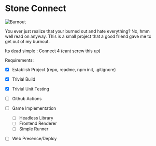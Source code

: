 # Stone Connect

![Burnout](https://media.giphy.com/media/lJEGgG5ajs4zC/giphy.gif)

You ever just realize that your burned out and hate everything? No, hmm well read on anyway.
This is a small project that a good friend gave me to get out of my burnout. 

Its dead simple : Connect 4 (cant screw this up) 

Requirements: 

- [x] Establish Project (repo, readme, npm init,  .gitignore)
- [x] Trivial Build
- [x] Trivial Unit Testing
- [ ] Github Actions
- [ ] Game Implementation
  - [ ] Headless Library
  - [ ] Frontend Renderer
  - [ ] Simple Runner
- [ ] Web Presence/Deploy

